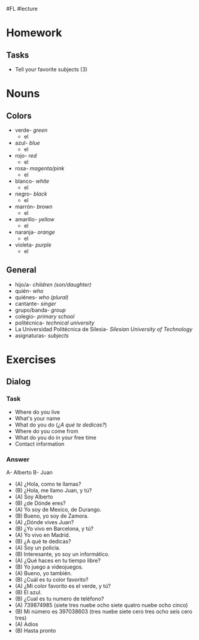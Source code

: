 #FL #lecture 

# Homework
## Tasks
- Tell your favorite subjects (3)

# Nouns
## Colors
- verde- *green*
	- el
- azul- *blue*
	- el
- rojo- *red*
	- el
- rosa- *magenta/pink*
	- el
- blanco- *white*
	- el
- negro- *black*
	- el
- marrón- *brown*
	- el
- amarillo- *yellow*
	- el
- naranja- *orange*
	- el
- violeta- *purple*
	- el

## General
- hijo/a- *children (son/daughter)*
- quién- *who*
- quiénes- *who (plural)*
- cantante- *singer*
- grupo/banda- *group*
- colegio- *primary school*
- politécnica- *technical university*
- La Universidad Politécnica de Silesia- *Silesian University of Technology*
- asignaturas- *subjects*

# Exercises
## Dialog
### Task
- Where do you live
- What's your name
- What do you do (*¿A qué te dedicas?*)
- Where do you come from
- What do you do in your free time
- Contact information

### Answer
A- Alberto
B- Juan
- (A) ¿Hola, como te llamas?
- (B) ¿Hola, me llamo Juan, y tú?
- (A) Soy Alberto
- (B) ¿de Dónde eres?
- (A) Yo soy de Mexico, de Durango.
- (B) Bueno, yo soy de Zamora.
- (A) ¿Dónde vives Juan?
- (B) ¿Yo vivo en Barcelona, y tú?
- (A) Yo vivo en Madrid.
- (B) ¿A qué te dedicas?
- (A) Soy un policía.
- (B) Interesante, yo soy un informático.
- (A) ¿Qué haces en tu tiempo libre?
- (B) Yo juego a videojuegos.
- (A) Bueno, yo también.
- (B) ¿Cuál es tu color favorito?
- (A) ¿Mi color favorito es el verde, y tú?
- (B) El azul.
- (B) ¿Cual es tu numero de teléfono?
- (A) 739874985 (siete tres nuebe ocho siete quatro nuebe ocho cinco)
- (B) Mi número es 397038603 (tres nuebe siete cero tres ocho seis cero tres)
- (A) Adios
- (B) Hasta pronto
